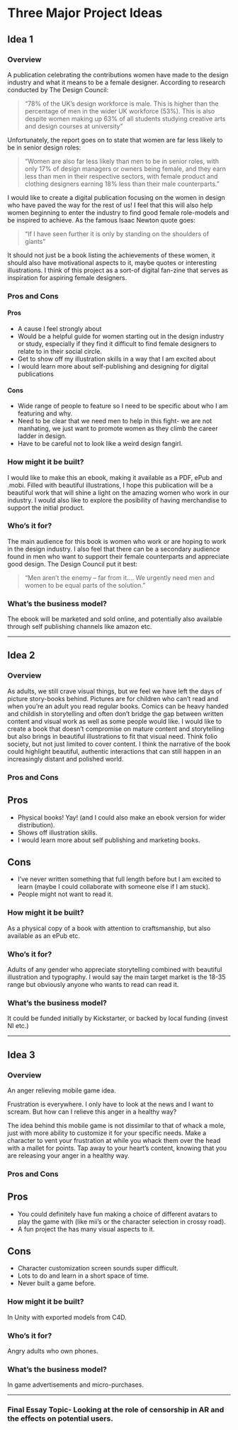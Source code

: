 Three Major Project Ideas
===========================================

Idea 1
------
### Overview

A publication celebrating the contributions women have made to the design industry and what it means to be a female designer.
According to research conducted by The Design Council:

>“78% of the UK’s design workforce is male. This is higher than the percentage of men in the wider UK workforce (53%). This is also despite women making up 63% of all students studying creative arts and design courses at university”

Unfortunately, the report goes on to state that women are far less likely to be in senior design roles:

> “Women are also far less likely than men to be in senior roles, with only 17% of design managers or owners being female, and they earn less than men in their respective sectors, with female product and clothing designers earning 18% less than their male counterparts.”

I would like to create a digital publication focusing on the women in design who have paved the way for the rest of us! I feel that this will also help women beginning to enter the industry to find good female role-models and be inspired to achieve. 
As the famous Isaac Newton quote goes:
> “If I have seen further it is only by standing on the shoulders of giants”

It should not just be a book listing the achievements of these women, it should also have motivational aspects to it, maybe quotes or interesting illustrations.
I think of this project as a sort-of digital fan-zine that serves as inspiration for aspiring female designers.

### Pros and Cons

#### Pros
- A cause I feel strongly about 
- Would be a helpful guide for women starting out in the design industry or study, especially if they find it difficult to find female designers to relate to in their social circle.
- Get to show off my illustration skills in a way that I am excited about
- I would learn more about self-publishing and designing for digital publications

#### Cons
- Wide range of people to feature so I need to be specific about who I am featuring and why.
- Need to be clear that we need men to help in this fight- we are not manhating, we just want to promote women as they climb the career ladder in design.
- Have to be careful not to look like a weird design fangirl.

### How might it be built?

I would like to make this an ebook, making it available as a PDF, ePub and .mobi. Filled with beautiful illustrations, I hope this publication will be a beautiful work that will shine a light on the amazing women  who work in our industry. I would also like to explore the posibility of having merchandise to support the initial product.

### Who’s it for?

The main audience for this book is women who work or are hoping to work in the design industry. I also feel that there can be a secondary audience found in men who want to support their female counterparts and appreciate good design. The Design Council put it best: 
> “Men aren’t the enemy – far from it…. We urgently need men and women to be equal parts of the solution.”

### What’s the business model?

The ebook will be marketed and sold online, and potentially also available through self publishing channels like amazon etc.

*** 

Idea 2
------

### Overview

As adults, we still crave visual things, but we feel we have left the days of picture story-books behind. Pictures are for children who can’t read and when you’re an adult you read regular books. Comics can be heavy handed and childish in storytelling and often don’t bridge the gap between written content and visual work as well as some people would like. I would like to create a book that doesn’t compromise on mature content and storytelling but also brings in beautiful illustrations to fit that visual need.
Think folio society, but not just limited to cover content. 
I think the narrative of the book could highlight beautiful, authentic interactions that can still happen in an increasingly distant and polished world. 

### Pros and Cons

## Pros

- Physical books! Yay! (and I could also make an ebook version for wider distribution).
- Shows off illustration skills.
- I would learn more about self publishing and marketing books.

## Cons

- I’ve never written something that full length before but I am excited to learn (maybe I could collaborate with someone else if I am stuck).
- People might not want to read it.

### How might it be built?

As a physical copy of a book with attention to craftsmanship, but also available as an ePub etc.

### Who’s it for?

Adults of any gender who appreciate storytelling combined with beautiful illustration and typography. I would say the main target market is the 18-35 range but obviously anyone who wants to read can read it.

### What’s the business model?

It could be funded initially by Kickstarter, or backed by local funding (invest NI etc.)

***

Idea 3
------

### Overview

An anger relieving mobile game idea.

Frustration is everywhere. I only have to look at the news and I want to scream. But how can I relieve this anger in a healthy way?

The idea behind this mobile game is not dissimilar to that of whack a mole, just with more ability to customize it for your specific needs. Make a character to vent your frustration at while you whack them over the head with a mallet for points. Tap away to your heart’s content, knowing that you are releasing your anger in a healthy way.

### Pros and Cons

## Pros
- You could definitely have fun making a choice of different avatars to play the game with (like mii’s or the character selection in crossy road).
- A fun project the has many visual aspects to it.

## Cons
- Character customization screen sounds super difficult.
- Lots to do and learn in a short space of time.
- Never built a game before.

### How might it be built?

In Unity with exported models from C4D.

### Who’s it for?

Angry adults who own phones.

### What’s the business model?

In game advertisements and micro-purchases.

***


### Final Essay Topic- Looking at the role of censorship in AR and the effects on potential users.
